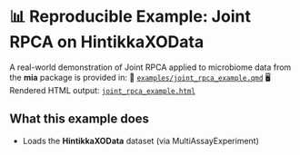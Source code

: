 # 📊 Reproducible Example: Joint RPCA on HintikkaXOData

A real-world demonstration of Joint RPCA applied to microbiome data from the **mia** package is provided in:
📄 [`examples/joint_rpca_example.qmd`](https://github.com/aituar17/Joint_RPCA_in_R/blob/main/examples/joint_rpca_example.qmd)
🖥️ Rendered HTML output: [`joint_rpca_example.html`](https://github.com/aituar17/Joint_RPCA_in_R/blob/main/examples/joint_rpca_example.html)

## What this example does
- Loads the **HintikkaXOData** dataset (via MultiAssayExperiment)

